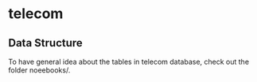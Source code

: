 # telecom


## Data Structure
To have general idea about the tables in telecom database, check out the folder noeebooks/. 

